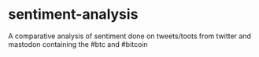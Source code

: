 # sentiment-analysis
A comparative analysis of sentiment done on tweets/toots from twitter and mastodon containing the #btc and #bitcoin
